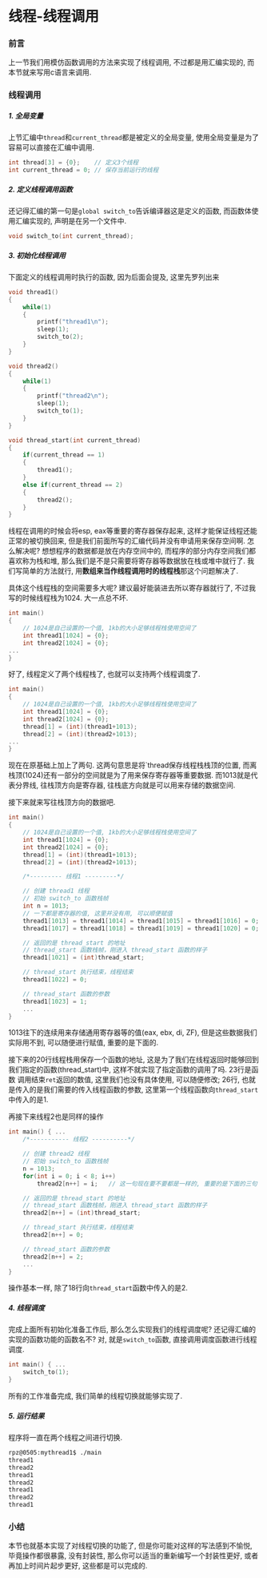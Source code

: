 # 线程-线程调用

### 前言

上一节我们用模仿函数调用的方法来实现了线程调用, 不过都是用汇编实现的, 而本节就来写用c语言来调用.



### 线程调用

##### 1. 全局变量

上节汇编中`thread`和`current_thread`都是被定义的全局变量, 使用全局变量是为了容易可以直接在汇编中调用.

```c++
int thread[3] = {0};	// 定义3个线程
int current_thread = 0;	// 保存当前运行的线程
```



##### 2. 定义线程调用函数

还记得汇编的第一句是`global switch_to`告诉编译器这是定义的函数, 而函数体使用汇编实现的, 声明是在另一个文件中. 

```c
void switch_to(int current_thread);	
```



##### 3. 初始化线程调用

下面定义的线程调用时执行的函数, 因为后面会提及, 这里先罗列出来

```c
void thread1()
{
    while(1)
    {
        printf("thread1\n");
        sleep(1);
        switch_to(2);
    }
}

void thread2()
{
    while(1)
    {
        printf("thread2\n");
        sleep(1);
        switch_to(1);
    }
}

void thread_start(int current_thread)
{
    if(current_thread == 1)
    {
        thread1();
    }
    else if(current_thread == 2)
    {
        thread2();
    }
}
```



线程在调用的时候会将esp, eax等重要的寄存器保存起来, 这样才能保证线程还能正常的被切换回来, 但是我们前面所写的汇编代码并没有申请用来保存空间啊. 怎么解决呢? 想想程序的数据都是放在内存空间中的, 而程序的部分内存空间我们都喜欢称为栈和堆, 那么我们是不是只需要将寄存器等数据放在栈或堆中就行了. 我们写简单的方法就行, 用**数组来当作线程调用时的线程栈**那这个问题解决了.

具体这个线程栈的空间需要多大呢? 建议最好能装进去所以寄存器就行了, 不过我写的时候线程栈为1024. 大一点总不坏.

```c
int main()
{
    // 1024是自己设置的一个值, 1kb的大小足够线程栈使用空间了
    int thread1[1024] = {0};
    int thread2[1024] = {0};
...
}
```

好了, 线程定义了两个线程栈了, 也就可以支持两个线程调度了. 

```c
int main()
{
    // 1024是自己设置的一个值, 1kb的大小足够线程栈使用空间了
    int thread1[1024] = {0};
    int thread2[1024] = {0};
    thread[1] = (int)(thread1+1013);
    thread[2] = (int)(thread2+1013);
...
}  
```

现在在原基础上加上了两句. 这两句意思是将`thread保存线程栈栈顶的位置, 而离栈顶(1024)还有一部分的空间就是为了用来保存寄存器等重要数据. 而1013就是代表分界线, 往栈顶方向是寄存器, 往栈底方向就是可以用来存储的数据空间.

接下来就来写往栈顶方向的数据吧.

```c++
int main()
{
    // 1024是自己设置的一个值, 1kb的大小足够线程栈使用空间了
    int thread1[1024] = {0};
    int thread2[1024] = {0};
    thread[1] = (int)(thread1+1013);
    thread[2] = (int)(thread2+1013);

    /*--------- 线程1 ---------*/

    // 创建 thread1 线程
    // 初始 switch_to 函数栈帧
    int n = 1013;
    // 一下都是寄存器的值, 这里并没有用, 可以顺便赋值
   	thread1[1013] = thread1[1014] = thread1[1015] = thread1[1016] = 0;
    thread1[1017] = thread1[1018] = thread1[1019] = thread1[1020] = 0;

    // 返回的是 thread_start 的地址
    // thread_start 函数栈帧，刚进入 thread_start 函数的样子 
    thread1[1021] = (int)thread_start;

    // thread_start 执行结束，线程结束
    thread1[1022] = 0; 

    // thread_start 函数的参数
    thread1[1023] = 1; 
    ...
}
```

1013往下的连续用来存储通用寄存器等的值(eax, ebx, di, ZF), 但是这些数据我们实际用不到, 可以随便进行赋值, 重要的是下面的. 

接下来的20行线程栈用保存一个函数的地址, 这是为了我们在线程返回时能够回到我们指定的函数(thread_start)中, 这样不就实现了指定函数的调用了吗.  23行是函数 调用结束`ret`返回的数值, 这里我们也没有具体使用, 可以随便修改; 26行, 也就是传入的是我们需要的传入线程函数的参数, 这里第一个线程函数向`thread_start`中传入的是1.

再接下来线程2也是同样的操作

```c
int main() { ...
    /*----------- 线程2 ----------*/

    // 创建 thread2 线程
    // 初始 switch_to 函数栈帧
    n = 1013;
    for(int i = 0; i < 8; i++)
        thread2[n++] = i;   // 这一句现在要不要都是一样的, 重要的是下面的三句

    // 返回的是 thread_start 的地址
    // thread_start 函数栈帧，刚进入 thread_start 函数的样子 
    thread2[n++] = (int)thread_start;

    // thread_start 执行结束，线程结束
    thread2[n++] = 0; 

    // thread_start 函数的参数
    thread2[n++] = 2; 
    ...
}
```

操作基本一样, 除了18行向`thread_start`函数中传入的是2. 



##### 4. 线程调度

完成上面所有初始化准备工作后, 那么怎么实现我们的线程调度呢? 还记得汇编的实现的函数功能的函数名不? 对, 就是`switch_to`函数, 直接调用调度函数进行线程调度.

```c
int main() { ...
	switch_to(1);  
}
```

所有的工作准备完成, 我们简单的线程切换就能够实现了.



##### 5. 运行结果

程序将一直在两个线程之间进行切换.

```bash
rpz@0505:mythread1$ ./main 
thread1
thread2
thread1
thread2
thread1
thread2
thread1
```



### 小结

本节也就基本实现了对线程切换的功能了, 但是你可能对这样的写法感到不愉悦, 毕竟操作都很暴露, 没有封装性, 那么你可以适当的重新编写一个封装性更好, 或者再加上时间片起步更好, 这些都是可以完成的.